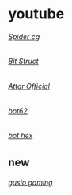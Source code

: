 # youtube

###### [Spider cg](https://www.youtube.com/channel/UC4AdeE8BL6UKt1nMDjvR7RQ) ######
###### [Bit Struct](https://www.youtube.com/channel/UCt6j4fASWqqvlh3yCfIjz4Q) ######
###### [Attar Official](https://www.youtube.com/channel/UCjsscX_zHxCYIZmIX1y6Ykw) ######
###### [bot62](https://www.youtube.com/channel/UCj_q_TXzaGL0bn8twe8j1nw) ######
###### [bot hex](https://www.youtube.com/channel/UC_97PhyP6bbUOHjxFUcotcg) ######


## new ##
###### [gusio gaming](https://www.youtube.com/channel/UCNh6KxmI8a6bJs9sINuyslQ) ######
